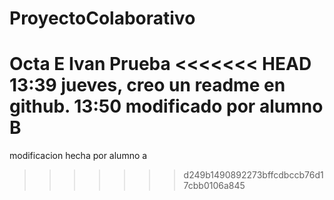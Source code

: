 # ProyectoColaborativo
Octa E Ivan Prueba
<<<<<<< HEAD
13:39 jueves, creo un readme en github.
13:50 modificado por alumno B
=======
modificacion hecha por alumno a
>>>>>>> d249b1490892273bffcdbccb76d17cbb0106a845
